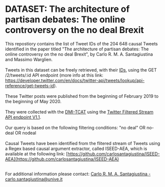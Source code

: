 # DATASET: The architecture of partisan debates: The online controversy on the no deal Brexit

This repostiory contains the list of Tweet IDs of the 204 648 causal Tweets identified in the paper titled "The architecture of partisan debates: The online controversy on the no deal Brexit", by Carlo R. M. A. Santagiustina and Massimo Warglien. <br><br>
Tweets in this dataset can be freely retrieved, with their [IDs](), using the GET /2/tweets/:id API endpoint (more info at this link: https://developer.twitter.com/en/docs/twitter-api/tweets/lookup/api-reference/get-tweets-id).<br><br>
These Twitter posts were published from the beginning of February 2019 to the beginning of May 2020. <br><br> They were collected with the [DMI-TCAT](https://github.com/digitalmethodsinitiative/dmi-tcat) using the [Twitter Filtered Stream API endpoint V1.1](https://developer.twitter.com/en/docs/twitter-api/tweets/filtered-stream/migrate/standard-to-twitter-api-v2). <br><br>
Our query is based on the following filtering conditions: "no deal" OR no-deal OR nodeal <br><br>
Causal Tweets have been identified from the flitered stream of Tweets using a Regex based causal argument extractor, called ISEED-AEA, which is available at the following link: [https://github.com/carlosantagiustina/ISEED-AEA](https://github.com/carlosantagiustina/ISEED-AEA) <br><br>

For additional information please contact: [Carlo R. M. A. Santagiustina - carlo.santagiustina@unive.it](mailto:carlo.santagiustina@unive.it)

